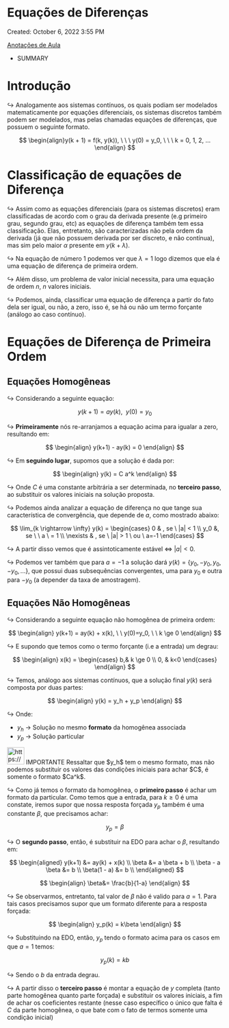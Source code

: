 # Equações de Diferenças

Created: October 6, 2022 3:55 PM

[Anotações de Aula](Equac%CC%A7o%CC%83es%20de%20Diferenc%CC%A7as%20dade9854b424474788d76d451ec8302f/Anotac%CC%A7o%CC%83es%20de%20Aula%20ce10f190576744fca8e314d3558b930f.md)

- SUMMARY
    
    

# Introdução

$\hookrightarrow$ Analogamente aos sistemas contínuos, os quais podiam ser modelados matematicamente por equações diferenciais, os sistemas discretos também podem ser modelados, mas pelas chamadas equações de diferenças, que possuem o seguinte formato.

$$
\begin{align}y(k + 1) = f(k, y(k)), \ \ \ y(0) = y_0,  \ \ \ k = 0, 1, 2, ...
\end{align}
$$

# Classificação de equações de Diferença

$\hookrightarrow$ Assim como as equações diferenciais (para os sistemas discretos) eram classificadas de acordo com o grau da derivada presente (e.g primeiro grau, segundo grau, etc) as equações de diferença também tem essa classificação. Elas, entretanto, são caracterizadas não pela ordem da derivada (já que não possuem derivada por ser discreto, e não contínua), mas sim pelo maior $\alpha$ presente em $y(k+\lambda)$.

$\hookrightarrow$ Na equação de número $1$ podemos ver que $\lambda = 1$ logo dizemos que ela é uma equação de diferença de primeira ordem.

$\hookrightarrow$ Além disso, um problema de valor inicial necessita, para uma equação de ordem $n$, $n$ valores iniciais.

$\hookrightarrow$ Podemos, ainda, classificar uma equação de diferença a partir do fato dela ser igual, ou não, a zero, isso é, se há ou não um termo forçante (análogo ao caso contínuo).

# Equações de Diferença de Primeira Ordem

## Equações Homogêneas

$\hookrightarrow$ Considerando a seguinte equação:

$$
y(k+1) = a y(k), \ \ y(0) = y_0
$$

$\hookrightarrow$ **Primeiramente** nós re-arranjamos a equação acima para igualar a zero, resultando em:

$$
\begin{align}
y(k+1) - ay(k) = 0
\end{align}
$$

$\hookrightarrow$ Em **seguindo lugar**, supomos que a solução é dada por:

$$
\begin{align}
y(k) = C a^k
\end{align}
$$

$\hookrightarrow$ Onde $C$ é uma constante arbitrária a ser determinada, no **terceiro passo**, ao substituir os valores iniciais na solução proposta.

$\hookrightarrow$ Podemos ainda analizar a equação de diferença no que tange sua característica de convergência, que depende de $a$, como mostrado abaixo:

$$
\lim_{k \rightarrow \infty} y(k) = \begin{cases}
0 & , se \ |a| < 1  \\ 
y_0 &, se \ \ a \ = 1 \\ 
\nexists & , se \ |a| > 1 \ ou \ a=-1
\end{cases}
$$

$\hookrightarrow$ A partir disso vemos que é assintoticamente estável $\iff$ $|a| < 0$.

$\hookrightarrow$ Podemos ver também que para $a = -1$ a solução dará $y(k) = \{y_0, -y_0, y_0, -y_0, ...\}$, que possui duas subsequências convergentes, uma para $y_0$ e outra para $-y_0$ (a depender da taxa de amostragem).

## Equações Não Homogêneas

$\hookrightarrow$ Considerando a seguinte equação não homogênea de primeira ordem:

$$
\begin{align}
y(k+1) = ay(k) + x(k),  \ \ y(0)=y_0,  \ \ k \ge 0
\end{align}
$$

$\hookrightarrow$ E supondo que temos como o termo forçante (i.e a entrada) um degrau:

$$
\begin{align}
x(k) = \begin{cases}
b,& k \ge 0 \\ 
0, & k<0
\end{cases}
\end{align}
$$

$\hookrightarrow$ Temos, análogo aos sistemas contínuos, que a solução final $y(k)$ será composta por duas partes:

$$
\begin{align}
y(k) = y_h + y_p
\end{align}
$$

$\hookrightarrow$ Onde:

- $y_h$ → Solução no mesmo **formato** da homogênea associada
- $y_p$ → Solução particular

<aside>
<img src="https://www.notion.so/icons/alert_purple.svg" alt="https://www.notion.so/icons/alert_purple.svg" width="40px" /> IMPORTANTE Ressaltar que $y_h$ tem o mesmo formato, mas não podemos substituir os valores das condições iniciais para achar $C$, é somente o formato $Ca^k$.

</aside>

$\hookrightarrow$ Como já temos o formato da homogênea, o **primeiro passo** é achar um formato da particular. Como temos que a entrada, para $k \ge 0$  é uma constate, iremos supor que nossa resposta forçada $y_p$  também é uma constante $\beta$, que precisamos achar:

 

$$
y_p = \beta
$$

$\hookrightarrow$ O **segundo passo**, então, é substituir na EDO para achar o $\beta$, resultando em:

$$
\begin{aligned}
y(k+1) &= ay(k) + x(k) \\ 
\beta &= a \beta + b  \\ 
\beta - a \beta &= b \\ 
\beta(1 - a) &= b \\ 
\end{aligned}
$$

$$
\begin{align}
\beta&= \frac{b}{1-a}
\end{align}
$$

$\hookrightarrow$ Se observarmos, entretanto, tal valor de $\beta$ não é valido para $a = 1$. Para tais casos precisamos supor que um formato diferente para a resposta forçada:

$$
\begin{align}
y_p(k) = k\beta
\end{align}
$$

$\hookrightarrow$ Substituindo na EDO, então, $y_p$ tendo o formato acima para os casos em que $a = 1$ temos:

$$
y_p(k) = kb
$$

$\hookrightarrow$ Sendo o $b$ da entrada degrau.

$\hookrightarrow$ A partir disso o **terceiro passo** é montar a equação de $y$ completa (tanto parte homogênea quanto parte forçada) e substituir os valores iniciais, a fim de achar os coeficientes restante (nesse caso específico o único que falta é $C$ da parte homogênea, o que bate com o fato de termos somente uma condição inicial)